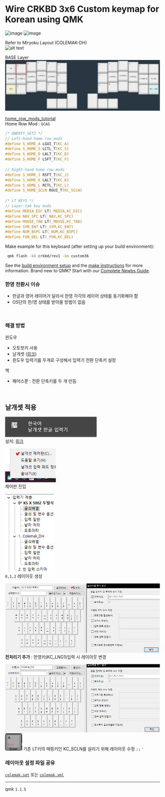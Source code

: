 # Wire CRKBD 3x6 Custom keymap for Korean using QMK
![image](https://user-images.githubusercontent.com/736191/47172655-0d0e9b80-d347-11e8-8a11-ccce9bf8d2b4.JPG)
![image](https://user-images.githubusercontent.com/736191/47172658-0da73200-d347-11e8-8ab5-6267faf3e447.JPG)

Refer to Miryoku Layout (COLEMAK-DH)  
![alt text](https://github.com/manna-harbour/miryoku/raw/master/data/cover/miryoku-kle-cover.png)  

BASE Layer
![alt text](docs/BASE.png)

[home_row_mods_tutorial](https://precondition.github.io/home-row-mods)  
Home Row Mod : `GCAS`
```c
/* QWERTY_SET2 */
// Left-hand home row mods
#define S_HOME_A LGUI_T(KC_A)
#define S_HOME_S LCTL_T(KC_S)
#define S_HOME_D LALT_T(KC_D)
#define S_HOME_F LSFT_T(KC_F)

// Right-hand home row mods
#define S_HOME_J RSFT_T(KC_J)
#define S_HOME_K LALT_T(KC_K)
#define S_HOME_L RCTL_T(KC_L)
#define S_HOME_SCLN RGUI_T(KC_SCLN)

/* LT KEYS */
// Layer-tab key mods
#define MEDIA_ESC LT(_MEDIA,KC_ESC)
#define NAV_SPC LT(_NAV,KC_SPC)
#define MOUSE_TAB LT(_MOUSE,KC_TAB)
#define SYM_ENT LT(_SYM,KC_ENT)
#define NUM_BSPC LT(_NUM,KC_BSPC)
#define FUN_DEL LT(_FUN,KC_DEL)
```

Make example for this keyboard (after setting up your build environment):
```sh
 qmk flash -kb crkbd/rev1 -km custom36
```

See the [build environment setup](https://docs.qmk.fm/#/getting_started_build_tools) and the [make instructions](https://docs.qmk.fm/#/getting_started_make_guide) for more information. Brand new to QMK? Start with our [Complete Newbs Guide](https://docs.qmk.fm/#/newbs).
<br>

### 한영 전환시 이슈
- 한글과 영어 레이어가 달라서 한영 각각의 레이어 상태를 동기화해야 함
- OS단의 한/영 상태를 받아올 방법이 없음
<br>
  
### 해결 방법
윈도우
- 오토핫키 사용
- 날개셋 ([링크](http://moogi.new21.org/prg4.html))
- 윈도우 입력기를 두개로 구성해서 입력기 전환 단축키 설정  

맥
- 해머스푼 : 전환 단축키를 두 개 만듬
<br>

## 날개셋 적용
![alt text](docs/image.png)  
설치: [링크](http://moogi.new21.org/prg4.html)  

![alt text](docs/taskmenu.png)  
제어판 진입

![alt text](docs/layout.png)  
`0,1,2` 레이아웃 생성

![alt text](docs/set2layout.png)  
**전처리기 추가** : 한영키(KC_LNG1)입력 시 레이아웃 변경

![alt text](docs/colemaklayout.png)  
![alt text](docs/SCLN.png) 기존 LT키의 매핑키인 KC_SCLN를 살리기 위해 레이아웃 수정 `:;` `'` 

### 레이아웃 설정 파일 공유 
 [`colemak.set`](docs/colemak.set) 또는 [`colemak.xml`](docs/colemak.xml)

-------------------------------
qmk `1.1.5`
